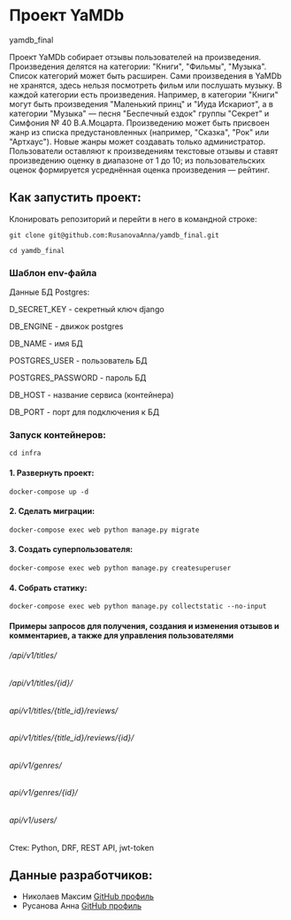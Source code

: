 # Проект YaMDb

yamdb_final

Проект YaMDb собирает отзывы пользователей на произведения. Произведения делятся на категории: "Книги", "Фильмы", "Музыка". Список категорий может быть расширен.
Сами произведения в YaMDb не хранятся, здесь нельзя посмотреть фильм или послушать музыку.
В каждой категории есть произведения. Например, в категории "Книги" могут быть произведения "Маленький принц" и "Иуда Искариот", а в категории "Музыка" — песня "Беспечный ездок" группы "Секрет" и Симфония № 40 В.А.Моцарта. Произведению может быть присвоен жанр из списка предустановленных (например, "Сказка", "Рок" или "Артхаус"). Новые жанры может создавать только администратор.
Пользователи оставляют к произведениям текстовые отзывы и ставят произведению оценку в диапазоне от 1 до 10; из пользовательских оценок формируется усреднённая оценка произведения — рейтинг.

## Как запустить проект:

Клонировать репозиторий и перейти в него в командной строке:

```
git clone git@github.com:RusanovaAnna/yamdb_final.git
```

```
cd yamdb_final
```

### Шаблон env-файла
Данные БД Postgres: 

D_SECRET_KEY - секретный ключ django

DB_ENGINE - движок postgres

DB_NAME - имя БД

POSTGRES_USER - пользователь БД

POSTGRES_PASSWORD - пароль БД

DB_HOST - название сервиса (контейнера)

DB_PORT - порт для подключения к БД 


### Запуск контейнеров:

```
cd infra
```

#### 1. Развернуть проект:
```
docker-compose up -d
```

#### 2. Сделать миграции:
```
docker-compose exec web python manage.py migrate
```

#### 3. Создать суперпользователя:
```
docker-compose exec web python manage.py createsuperuser
```

#### 4. Собрать статику:
```
docker-compose exec web python manage.py collectstatic --no-input
```


#### Примеры запросов для получения, создания и изменения отзывов и комментариев, а также для управления пользователями

###### */api/v1/titles/*
###### */api/v1/titles/{id}/*
###### *api/v1/titles/{title_id}/reviews/*
###### *api/v1/titles/{title_id}/reviews/{id}/*
###### *api/v1/genres/*
###### *api/v1/genres/{id}/*
###### *api/v1/users/*

Стек: Python, DRF, REST API, jwt-token

## Данные разработчиков:

- Николаев Максим [GitHub профиль](https://github.com/Maxmile-sprint)
- Русанова Анна [GitHub профиль](https://github.com/RusanovaAnna)